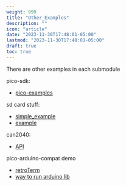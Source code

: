 ```yaml
---
weight: 999
title: "Other_Examples"
description: ""
icon: "article"
date: "2023-11-30T17:48:01-05:00"
lastmod: "2023-11-30T17:48:01-05:00"
draft: true
toc: true
---
```


There are other examples in each submodule

pico-sdk:  

* [pico-examples](https://github.com/raspberrypi/pico-examples)

sd card stuff:  

* [simple_example](https://github.com/carlk3/no-OS-FatFS-SD-SPI-RPi-Pico/tree/master/simple_example)  
* [example](https://github.com/carlk3/no-OS-FatFS-SD-SPI-RPi-Pico/tree/master/example)

can2040:  

* [API](https://github.com/KevinOConnor/can2040/blob/master/docs/API.md)

pico-arduino-compat demo

* [retroTerm](https://github.com/ncmreynolds/retroTerm/tree/main/examples/Example04_singleButton)
* [way to run arduino lib](https://github.com/fhdm-dev/pico-arduino-compat)